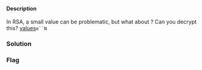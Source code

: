 #### Description
In RSA, a small value can be problematic, but what about ? Can you decrypt this? [values](https://mercury.picoctf.net/static/3cfeb09681369c26e3f19d886bc1e5d9/values)`e``N`


### Solution



### Flag

